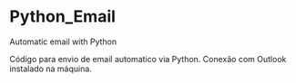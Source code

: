 # Python_Email
Automatic email with Python

Código para envio de email automatico via Python. Conexão com Outlook instalado na máquina.
